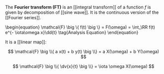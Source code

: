 The **Fourier transform (FT)** is an [[integral transform]] of a function $f$ is given by decomposition of [[sine wave]]. It is the continuous version of the [[Fourier series]].

\begin{equation}
\mathcal{F} \big \\{ f(t) \big \\} = F(\omega) = \int_\RR f(t) e^{- \iota\omega x}\dd{t} \tag{Analysis Equation}
\end{equation}

It is a [[linear map]]:

$$
\mathcal{F} \big \\{ a x(t) + b y(t)  \big \\} = a X(\omega) + b Y(\omega)
$$

$$
\mathcal{F} \big \\{ \dv{x}{t}  \big \\} = \iota \omega X(\omega)
$$